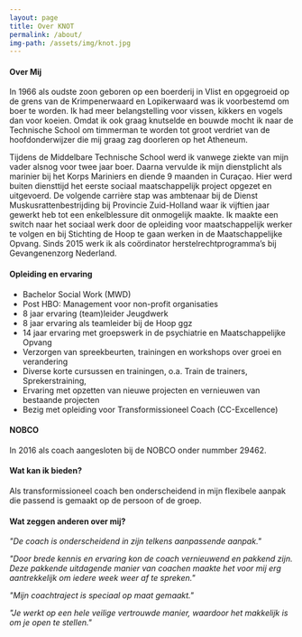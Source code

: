 ```yaml
---
layout: page
title: Over KNOT
permalink: /about/
img-path: /assets/img/knot.jpg
---
```

#### Over Mij
In 1966 als oudste zoon geboren op een boerderij in Vlist en opgegroeid op de grens van de Krimpenerwaard en Lopikerwaard was ik voorbestemd om boer te worden. Ik had meer belangstelling voor vissen, kikkers en vogels dan voor koeien. Omdat ik ook graag knutselde en bouwde mocht ik naar de Technische School om timmerman te worden tot groot verdriet van de hoofdonderwijzer die mij graag zag doorleren op het Atheneum.

Tijdens de Middelbare Technische School werd ik vanwege ziekte van mijn vader alsnog voor twee jaar boer. Daarna vervulde ik mijn dienstplicht als marinier bij het Korps Mariniers en diende 9 maanden in Curaçao. Hier werd buiten diensttijd het eerste sociaal maatschappelijk project opgezet en uitgevoerd. De volgende carrière stap was ambtenaar bij de Dienst Muskusrattenbestrijding bij Provincie Zuid-Holland waar ik vijftien jaar gewerkt heb tot een enkelblessure dit onmogelijk maakte. Ik maakte een switch naar het sociaal werk door de opleiding voor maatschappelijk werker te volgen en bij Stichting de Hoop te gaan werken in de Maatschappelijke Opvang. Sinds 2015 werk ik als coördinator herstelrechtprogramma’s bij Gevangenenzorg Nederland.


#### Opleiding en ervaring
- Bachelor Social Work (MWD)
- Post HBO: Management voor non-profit organisaties
- 8 jaar ervaring (team)leider Jeugdwerk
- 8 jaar ervaring als teamleider bij de Hoop ggz
- 14 jaar ervaring met groepswerk in de psychiatrie en Maatschappelijke Opvang
- Verzorgen van spreekbeurten, trainingen en workshops over groei en verandering
- Diverse korte cursussen en trainingen, o.a. Train de trainers, Sprekerstraining,
- Ervaring met opzetten van nieuwe projecten en vernieuwen van bestaande projecten
- Bezig met opleiding voor Transformissioneel Coach (CC-Excellence)

#### NOBCO
In 2016 als coach aangesloten bij de NOBCO onder nummber 29462.

#### Wat kan ik bieden?
Als transformissioneel coach ben onderscheidend in mijn flexibele aanpak die passend is gemaakt op de persoon of de groep.

#### Wat zeggen anderen over mij?
_"De coach is onderscheidend in zijn telkens aanpassende aanpak."_

_"Door brede kennis en ervaring kon de coach vernieuwend en pakkend zijn. Deze pakkende uitdagende manier van coachen maakte het voor mij erg aantrekkelijk om iedere week weer af te spreken."_

_"Mijn coachtraject is speciaal op maat gemaakt."_

_"Je werkt op een hele veilige vertrouwde manier, waardoor het makkelijk is om je open te stellen."_
